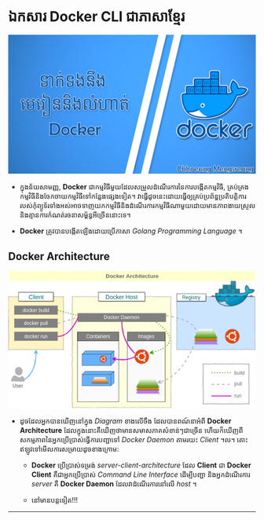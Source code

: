 # ឯកសារ Docker CLI ជាភាសាខ្មែរ

![docker thumbnail](/_thumbnail_doc/docker.jpg "Docker Tutorial")

- ក្នុងន័យសាមញ្ញ, **Docker** ជាកម្មវិធីមួយដែលសម្រួលដំណើរការនៃការបង្កើតកម្មវិធី, គ្រប់គ្រងកម្មវិធីនិងចែកចាយកម្មវិធីទៅកន្លែងផ្សេងទៀត។ វាធ្វើដូចនេះដោយធ្វើឲ្យគ្រប់ប្រព័ន្ធប្រតិបត្តិការរបស់កុំព្យូទ័រទាំងអស់អាចទាញយកកម្មវិធីនិងដំណើរការកម្មវិធីណាមួយដោយមានភាពងាយស្រួល និងគ្មានការកំណត់រចនាសម្ព័ន្ធអីច្រើននោះទេ។

- **Docker** ត្រូវបានបង្កើតឡើងដោយប្រើភាសា _Golang Programming Language_ ។

## Docker Architecture

![docker architecture thumbnail](/_thumbnail_doc/docker-architecture.png "Docker Architecture Tutorial")

- ដូចដែលអ្នកបានឃើញនៅក្នុង _Diagram_ ខាងលើចឹង ដែលបានពណ៍នាអំពី **Docker Architecture** ដែលក្នុងនោះគឺឃើញថាមានសមាសភាគសំខាន់ៗជាច្រើន ហើយក៏ឃើញពីសកម្មភាពនៃអ្នកប្រើប្រាស់ធ្វើការបញ្ជាទៅ _Docker Daemon_ តាមរយះ _Client_ ។ល។ តោះឥឡូវទៅមើលការសម្រាយដូចខាងក្រោម:
    - **Docker** ប្រើប្រាស់ទម្រង់ _server-client-architecture_ ដែល **Client** ជា **Docker Client** គឺជាអ្នកប្រើប្រាស់ _Command Line Interface_ ដើម្បីបញ្ជា និងអ្នកដំណើរការ _server_ គឺ **Docker Daemon** ដែលវាដំណើរការនៅលើ _host_ ។

    - នៅមានបន្តទៀត!!!
---

